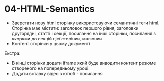 # 04-HTML-Semantics

- Зверстати нову html сторінку використовуючи семантичні теги html. Сторінка має містити: заголовок першого рівня, заголовки другорядні, статті і секції, посилання на інші сторінки, посилання з якорями до секцій цієї сторінки, малюнки.
- Контент сторінки у цьому документі 

Екстра:

- В кінці сторінки додати iframe  який буде виводити контент резюме створеного на попередньому уроці.
- Додати вставку відео з ютюб - посилання 
